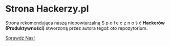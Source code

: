 # Strona Hackerzy.pl
Strona rekomendująca naszą niepowtarzalną S p o ł e c z n o ś ć **Hackerów (Produktywności)** stworzoną przez autora tegoż oto repozytorium. 


[Sprawdź Nas!](https://hackerzy.pl)
